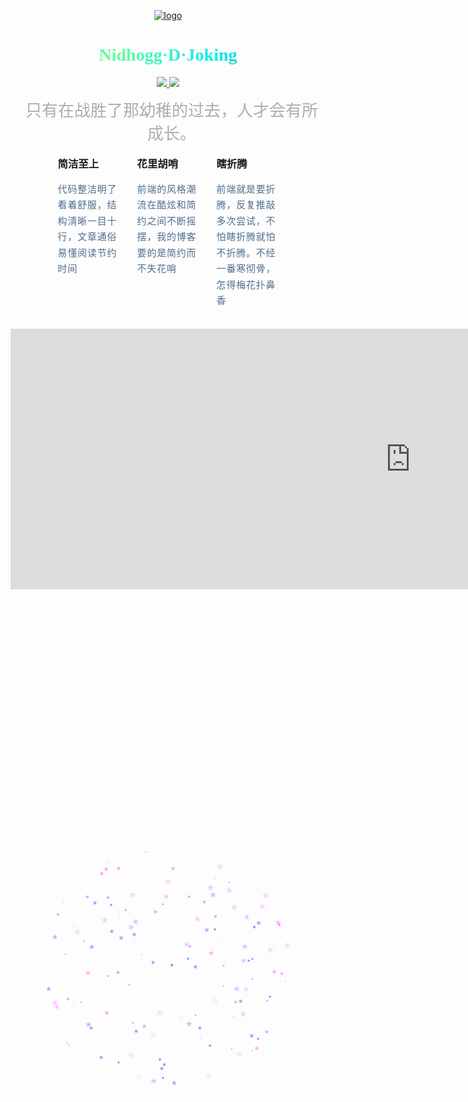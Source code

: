<!-- ![logo](static/png/inori.jpg ':size=100x100') -->

<p align="center">
  <a href="https://github.com/NidhoggDJoking" target="_blank">
    <img width="190" src="https://nidhoggdjoking.gitee.io/storage/common/img/joker.jpg" alt="logo">
  </a>
</p>

<h1 style="background: linear-gradient(145deg, #00bcff,#6fff96,#00e7f3,#ff7600);
    -webkit-background-clip: text;
    color: transparent;font-family: 'Comic Sans MS', cursive;" align="center">Nidhogg·D·Joking</h1>

<p align="center">
  <a href="https://docsify.js.org" target="_blank">
    <img src="https://img.shields.io/badge/docsify-4.11.3-brightgreen">
  </a>
    <a href="https://www.npmjs.com/package/docsify" target="_blank">
    <img src="https://img.shields.io/badge/npm-v6.13.4-blue">
  </a>
</p>

<!-- <div style="display:flex;justify-content: space-around;">
  <img class="pay" src="static/png/alipay.jpg" width="180px" height="260px">
  <img class="pay" src="static/png/wxpay.png" width="180px" height="260px">
</div> -->
<div class="cover">
  <img class="pay" src="static/png/alipay.jpg" width="180px" height="260px">
</div>

<div class="ball">
        <div class="star"></div>
        <div class="star"></div>
        <div class="star"></div>
        <div class="star"></div>
        <div class="star"></div>
        <div class="star"></div>
        <div class="star"></div>
        <div class="star"></div>
        <div class="star"></div>
        <div class="star"></div>
        <div class="star"></div>
        <div class="star"></div>
        <div class="star"></div>
        <div class="star"></div>
        <div class="star"></div>
        <div class="star"></div>
        <div class="star"></div>
        <div class="star"></div>
        <div class="star"></div>
        <div class="star"></div>
        <div class="star"></div>
        <div class="star"></div>
        <div class="star"></div>
        <div class="star"></div>
        <div class="star"></div>
        <div class="star"></div>
        <div class="star"></div>
        <div class="star"></div>
        <div class="star"></div>
        <div class="star"></div>
        <div class="star"></div>
        <div class="star"></div>
        <div class="star"></div>
        <div class="star"></div>
        <div class="star"></div>
        <div class="star"></div>
        <div class="star"></div>
        <div class="star"></div>
        <div class="star"></div>
        <div class="star"></div>
        <div class="star"></div>
        <div class="star"></div>
        <div class="star"></div>
        <div class="star"></div>
        <div class="star"></div>
        <div class="star"></div>
        <div class="star"></div>
        <div class="star"></div>
        <div class="star"></div>
        <div class="star"></div>
        <div class="star"></div>
        <div class="star"></div>
        <div class="star"></div>
        <div class="star"></div>
        <div class="star"></div>
        <div class="star"></div>
        <div class="star"></div>
        <div class="star"></div>
        <div class="star"></div>
        <div class="star"></div>
        <div class="star"></div>
        <div class="star"></div>
        <div class="star"></div>
        <div class="star"></div>
        <div class="star"></div>
        <div class="star"></div>
        <div class="star"></div>
        <div class="star"></div>
        <div class="star"></div>
        <div class="star"></div>
        <div class="star"></div>
        <div class="star"></div>
        <div class="star"></div>
        <div class="star"></div>
        <div class="star"></div>
        <div class="star"></div>
        <div class="star"></div>
        <div class="star"></div>
        <div class="star"></div>
        <div class="star"></div>
        <div class="star"></div>
        <div class="star"></div>
        <div class="star"></div>
        <div class="star"></div>
        <div class="star"></div>
        <div class="star"></div>
        <div class="star"></div>
        <div class="star"></div>
        <div class="star"></div>
        <div class="star"></div>
        <div class="star"></div>
        <div class="star"></div>
        <div class="star"></div>
        <div class="star"></div>
        <div class="star"></div>
        <div class="star"></div>
        <div class="star"></div>
        <div class="star"></div>
        <div class="star"></div>
        <div class="star"></div>
        <div class="star"></div>
        <div class="star"></div>
        <div class="star"></div>
        <div class="star"></div>
        <div class="star"></div>
        <div class="star"></div>
        <div class="star"></div>
        <div class="star"></div>
        <div class="star"></div>
        <div class="star"></div>
        <div class="star"></div>
        <div class="star"></div>
        <div class="star"></div>
        <div class="star"></div>
        <div class="star"></div>
        <div class="star"></div>
        <div class="star"></div>
        <div class="star"></div>
        <div class="star"></div>
        <div class="star"></div>
        <div class="star"></div>
        <div class="star"></div>
        <div class="star"></div>
        <div class="star"></div>
        <div class="star"></div>
        <div class="star"></div>
        <div class="star"></div>
        <div class="star"></div>
        <div class="star"></div>
        <div class="star"></div>
        <div class="star"></div>
        <div class="star"></div>
        <div class="star"></div>
        <div class="star"></div>
        <div class="star"></div>
        <div class="star"></div>
        <div class="star"></div>
        <div class="star"></div>
        <div class="star"></div>
        <div class="star"></div>
        <div class="star"></div>
        <div class="star"></div>
        <div class="star"></div>
        <div class="star"></div>
        <div class="star"></div>
        <div class="star"></div>
        <div class="star"></div>
        <div class="star"></div>
        <div class="star"></div>
        <div class="star"></div>
        <div class="star"></div>
        <div class="star"></div>
        <div class="star"></div>
        <div class="star"></div>
        <div class="star"></div>
        <div class="star"></div>
        <div class="star"></div>
        <div class="star"></div>
        <div class="star"></div>
        <div class="star"></div>
        <div class="star"></div>
        <div class="star"></div>
        <div class="star"></div>
        <div class="star"></div>
        <div class="star"></div>
        <div class="star"></div>
        <div class="star"></div>
        <div class="star"></div>
        <div class="star"></div>
        <div class="star"></div>
        <div class="star"></div>
        <div class="star"></div>
        <div class="star"></div>
        <div class="star"></div>
        <div class="star"></div>
        <div class="star"></div>
        <div class="star"></div>
        <div class="star"></div>
        <div class="star"></div>
        <div class="star"></div>
        <div class="star"></div>
        <div class="star"></div>
        <div class="star"></div>
        <div class="star"></div>
        <div class="star"></div>
        <div class="star"></div>
        <div class="star"></div>
        <div class="star"></div>
        <div class="star"></div>
        <div class="star"></div>
        <div class="star"></div>
        <div class="star"></div>
        <div class="star"></div>
        <div class="star"></div>
        <div class="star"></div>
        <div class="star"></div>
        <div class="star"></div>
        <div class="star"></div>
        <div class="star"></div>
        <div class="star"></div>
</div>

<!-- #### Nidhogg家族起源1733年7月13日的瑞士 -->

<div class="alone">
    只有在战胜了那幼稚的过去，人才会有所成长。
</div>

<!-- <hr> -->

<div class="table-nav">
    <div>
        <h3>简洁至上</h3>
        <p>代码整洁明了看着舒服，结构清晰一目十行，文章通俗易懂阅读节约时间</p>
    </div>
    <div>
        <h3>花里胡哨</h3>
        <p>前端的风格潮流在酷炫和简约之间不断摇摆，我的博客要的是简约而不失花哨</p>
    </div>
    <div>
        <h3>瞎折腾</h3>
        <p>前端就是要折腾，反复推敲多次尝试，不怕瞎折腾就怕不折腾。不经一番寒彻骨，怎得梅花扑鼻香</p>
    </div>
</div>

<br>

<div class="top-pre">

```bash

###  安装：

npm i docsify-cli -g

### 初始化：

docsify init ./docs

### 运行：

docsify serve docs

```
</div>

<iframe class="foot-pre"
  src="https://carbon.now.sh/embed?bg=rgba(255%2C255%2C255%2C0)&t=monokai&wt=none&l=application%2Fx-sh&ds=true&dsyoff=4px&dsblur=31px&wc=true&wa=false&pv=56px&ph=56px&ln=false&fl=1&fm=Hack&fs=15px&lh=142%25&si=false&es=4x&wm=false&code=%2523%2523%2523%2520%2520%25E5%25AE%2589%25E8%25A3%2585%25EF%25BC%259A%250A%250Anpm%2520i%2520docsify-cli%2520-g%250A%250A%2523%2523%2523%2520%25E5%2588%259D%25E5%25A7%258B%25E5%258C%2596%25EF%25BC%259A%250A%250Adocsify%2520init%2520.%252Fdocs%250A%250A%2523%2523%2523%2520%25E8%25BF%2590%25E8%25A1%258C%25EF%25BC%259A%250A%250Adocsify%2520serve%2520docs"
  style="width: 1280px; height: 417px; border:0; transform: scale(1); overflow:hidden;"
  sandbox="allow-scripts allow-same-origin">
</iframe>

<style>
          @import url('static/css/vueCode.css');
          body {
            /* background:linear-gradient(120deg,#ffffff,#fbf4fa); */
          }
          .pay{
              /* border: 1px solid #22a5ab; */
          }
          .cover {
              position: fixed;
              display: none;
              align-items: center;
              top: 0;
              right: 0;
              bottom: 0;
              left: 0;
              overflow: auto;
              margin: 0;
              height: 100%;
              width: 100%;
              background-color: #5050502e;
              z-index: 1000;
              text-align: center;
        }
        .cover >img{
              position:absolute;
              top:50%;
              /* left:calc(50% + 150px); */
              left:50%;
              transform: translate(-50%,-50%);
        }
        .ball {
              position: absolute;
              top: calc(50% - 450px);
              left: calc(50% - 50px);
              width: 100px;
              height: 100px;
              -webkit-clip-path: circle(200px at center);
              clip-path: circle(200px at center);
        }
        
        .star {
            position: absolute;
            top: 50%;
            left: 50%;
            width: 14px;
            height: 14px;
            background: #fff;
            -webkit-clip-path: polygon(50% 0%, 61% 35%, 98% 35%, 68% 57%, 79% 91%, 50% 70%, 21% 91%, 32% 57%, 2% 35%, 39% 35%);
            clip-path: polygon(50% 0%, 61% 35%, 98% 35%, 68% 57%, 79% 91%, 50% 70%, 21% 91%, 32% 57%, 2% 35%, 39% 35%);
            -webkit-animation: bling 6000ms linear infinite;
            animation: bling 6000ms linear infinite;
        }
        
        .star:nth-child(1) {
            top: calc(50% - -2px);
            left: calc(50% - -90px);
            -webkit-animation-delay: -3632ms;
            animation-delay: -3632ms;
        }
        
        .star:nth-child(2) {
            top: calc(50% - -136px);
            left: calc(50% - 155px);
            -webkit-animation-delay: -1046ms;
            animation-delay: -1046ms;
        }
        
        .star:nth-child(3) {
            top: calc(50% - 167px);
            left: calc(50% - 15px);
            -webkit-animation-delay: -3030ms;
            animation-delay: -3030ms;
        }
        
        .star:nth-child(4) {
            top: calc(50% - 87px);
            left: calc(50% - -128px);
            -webkit-animation-delay: -2868ms;
            animation-delay: -2868ms;
        }
        
        .star:nth-child(5) {
            top: calc(50% - -66px);
            left: calc(50% - 168px);
            -webkit-animation-delay: -1338ms;
            animation-delay: -1338ms;
        }
        
        .star:nth-child(6) {
            top: calc(50% - -144px);
            left: calc(50% - -45px);
            -webkit-animation-delay: -4263ms;
            animation-delay: -4263ms;
        }
        
        .star:nth-child(7) {
            top: calc(50% - -16px);
            left: calc(50% - 38px);
            -webkit-animation-delay: -3489ms;
            animation-delay: -3489ms;
        }
        
        .star:nth-child(8) {
            top: calc(50% - -185px);
            left: calc(50% - -135px);
            -webkit-animation-delay: -5754ms;
            animation-delay: -5754ms;
        }
        
        .star:nth-child(9) {
            top: calc(50% - -77px);
            left: calc(50% - 69px);
            -webkit-animation-delay: -4581ms;
            animation-delay: -4581ms;
        }
        
        .star:nth-child(10) {
            top: calc(50% - 128px);
            left: calc(50% - 161px);
            -webkit-animation-delay: -4444ms;
            animation-delay: -4444ms;
        }
        
        .star:nth-child(11) {
            top: calc(50% - 182px);
            left: calc(50% - -65px);
            -webkit-animation-delay: -1471ms;
            animation-delay: -1471ms;
        }
        
        .star:nth-child(12) {
            top: calc(50% - 91px);
            left: calc(50% - -25px);
            -webkit-animation-delay: -2771ms;
            animation-delay: -2771ms;
        }
        
        .star:nth-child(13) {
            top: calc(50% - 32px);
            left: calc(50% - -156px);
            -webkit-animation-delay: -2720ms;
            animation-delay: -2720ms;
        }
        
        .star:nth-child(14) {
            top: calc(50% - 46px);
            left: calc(50% - 175px);
            -webkit-animation-delay: -4901ms;
            animation-delay: -4901ms;
        }
        
        .star:nth-child(15) {
            top: calc(50% - 92px);
            left: calc(50% - -116px);
            -webkit-animation-delay: -1342ms;
            animation-delay: -1342ms;
        }
        
        .star:nth-child(16) {
            top: calc(50% - -72px);
            left: calc(50% - -144px);
            -webkit-animation-delay: -1773ms;
            animation-delay: -1773ms;
        }
        
        .star:nth-child(17) {
            top: calc(50% - -169px);
            left: calc(50% - -95px);
            -webkit-animation-delay: -4378ms;
            animation-delay: -4378ms;
        }
        
        .star:nth-child(18) {
            top: calc(50% - -173px);
            left: calc(50% - -12px);
            -webkit-animation-delay: -3569ms;
            animation-delay: -3569ms;
        }
        
        .star:nth-child(19) {
            top: calc(50% - -144px);
            left: calc(50% - -58px);
            -webkit-animation-delay: -941ms;
            animation-delay: -941ms;
        }
        
        .star:nth-child(20) {
            top: calc(50% - 65px);
            left: calc(50% - -144px);
            -webkit-animation-delay: -218ms;
            animation-delay: -218ms;
        }
        
        .star:nth-child(21) {
            top: calc(50% - 154px);
            left: calc(50% - -138px);
            -webkit-animation-delay: -1936ms;
            animation-delay: -1936ms;
        }
        
        .star:nth-child(22) {
            top: calc(50% - -159px);
            left: calc(50% - -107px);
            -webkit-animation-delay: -399ms;
            animation-delay: -399ms;
        }
        
        .star:nth-child(23) {
            top: calc(50% - -23px);
            left: calc(50% - 171px);
            -webkit-animation-delay: -4477ms;
            animation-delay: -4477ms;
        }
        
        .star:nth-child(24) {
            top: calc(50% - -168px);
            left: calc(50% - -107px);
            -webkit-animation-delay: -3210ms;
            animation-delay: -3210ms;
        }
        
        .star:nth-child(25) {
            top: calc(50% - -58px);
            left: calc(50% - 114px);
            -webkit-animation-delay: -2304ms;
            animation-delay: -2304ms;
        }
        
        .star:nth-child(26) {
            top: calc(50% - 72px);
            left: calc(50% - -184px);
            -webkit-animation-delay: -1035ms;
            animation-delay: -1035ms;
        }
        
        .star:nth-child(27) {
            top: calc(50% - 181px);
            left: calc(50% - -61px);
            -webkit-animation-delay: -1254ms;
            animation-delay: -1254ms;
        }
        
        .star:nth-child(28) {
            top: calc(50% - -37px);
            left: calc(50% - -114px);
            -webkit-animation-delay: -5945ms;
            animation-delay: -5945ms;
        }
        
        .star:nth-child(29) {
            top: calc(50% - 152px);
            left: calc(50% - -97px);
            -webkit-animation-delay: -3516ms;
            animation-delay: -3516ms;
        }
        
        .star:nth-child(30) {
            top: calc(50% - -177px);
            left: calc(50% - -109px);
            -webkit-animation-delay: -2581ms;
            animation-delay: -2581ms;
        }
        
        .star:nth-child(31) {
            top: calc(50% - 190px);
            left: calc(50% - -68px);
            -webkit-animation-delay: -3331ms;
            animation-delay: -3331ms;
        }
        
        .star:nth-child(32) {
            top: calc(50% - 189px);
            left: calc(50% - 124px);
            -webkit-animation-delay: -2145ms;
            animation-delay: -2145ms;
        }
        
        .star:nth-child(33) {
            top: calc(50% - 172px);
            left: calc(50% - -59px);
            -webkit-animation-delay: -3662ms;
            animation-delay: -3662ms;
        }
        
        .star:nth-child(34) {
            top: calc(50% - -154px);
            left: calc(50% - -125px);
            -webkit-animation-delay: -3613ms;
            animation-delay: -3613ms;
        }
        
        .star:nth-child(35) {
            top: calc(50% - 149px);
            left: calc(50% - 43px);
            -webkit-animation-delay: -4333ms;
            animation-delay: -4333ms;
        }
        
        .star:nth-child(36) {
            top: calc(50% - 134px);
            left: calc(50% - 84px);
            -webkit-animation-delay: -3295ms;
            animation-delay: -3295ms;
        }
        
        .star:nth-child(37) {
            top: calc(50% - 199px);
            left: calc(50% - 105px);
            -webkit-animation-delay: -929ms;
            animation-delay: -929ms;
        }
        
        .star:nth-child(38) {
            top: calc(50% - -65px);
            left: calc(50% - 20px);
            -webkit-animation-delay: -2593ms;
            animation-delay: -2593ms;
        }
        
        .star:nth-child(39) {
            top: calc(50% - -163px);
            left: calc(50% - -182px);
            -webkit-animation-delay: -2906ms;
            animation-delay: -2906ms;
        }
        
        .star:nth-child(40) {
            top: calc(50% - -122px);
            left: calc(50% - 30px);
            -webkit-animation-delay: -1358ms;
            animation-delay: -1358ms;
        }
        
        .star:nth-child(41) {
            top: calc(50% - 62px);
            left: calc(50% - -99px);
            -webkit-animation-delay: -189ms;
            animation-delay: -189ms;
        }
        
        .star:nth-child(42) {
            top: calc(50% - 18px);
            left: calc(50% - -69px);
            -webkit-animation-delay: -5152ms;
            animation-delay: -5152ms;
        }
        
        .star:nth-child(43) {
            top: calc(50% - -12px);
            left: calc(50% - 49px);
            -webkit-animation-delay: -4272ms;
            animation-delay: -4272ms;
        }
        
        .star:nth-child(44) {
            top: calc(50% - -35px);
            left: calc(50% - 173px);
            -webkit-animation-delay: -2068ms;
            animation-delay: -2068ms;
        }
        
        .star:nth-child(45) {
            top: calc(50% - 180px);
            left: calc(50% - 98px);
            -webkit-animation-delay: -2673ms;
            animation-delay: -2673ms;
        }
        
        .star:nth-child(46) {
            top: calc(50% - -103px);
            left: calc(50% - -3px);
            -webkit-animation-delay: -1889ms;
            animation-delay: -1889ms;
        }
        
        .star:nth-child(47) {
            top: calc(50% - -138px);
            left: calc(50% - 91px);
            -webkit-animation-delay: -2492ms;
            animation-delay: -2492ms;
        }
        
        .star:nth-child(48) {
            top: calc(50% - 51px);
            left: calc(50% - 103px);
            -webkit-animation-delay: -3048ms;
            animation-delay: -3048ms;
        }
        
        .star:nth-child(49) {
            top: calc(50% - -104px);
            left: calc(50% - 20px);
            -webkit-animation-delay: -234ms;
            animation-delay: -234ms;
        }
        
        .star:nth-child(50) {
            top: calc(50% - -126px);
            left: calc(50% - -37px);
            -webkit-animation-delay: -4585ms;
            animation-delay: -4585ms;
        }
        
        .star:nth-child(51) {
            top: calc(50% - 87px);
            left: calc(50% - -37px);
            -webkit-animation-delay: -2195ms;
            animation-delay: -2195ms;
        }
        
        .star:nth-child(52) {
            top: calc(50% - 102px);
            left: calc(50% - 7px);
            -webkit-animation-delay: -167ms;
            animation-delay: -167ms;
        }
        
        .star:nth-child(53) {
            top: calc(50% - 71px);
            left: calc(50% - 87px);
            -webkit-animation-delay: -2715ms;
            animation-delay: -2715ms;
        }
        
        .star:nth-child(54) {
            top: calc(50% - 48px);
            left: calc(50% - 151px);
            -webkit-animation-delay: -786ms;
            animation-delay: -786ms;
        }
        
        .star:nth-child(55) {
            top: calc(50% - -79px);
            left: calc(50% - -55px);
            -webkit-animation-delay: -3856ms;
            animation-delay: -3856ms;
        }
        
        .star:nth-child(56) {
            top: calc(50% - 24px);
            left: calc(50% - 152px);
            -webkit-animation-delay: -215ms;
            animation-delay: -215ms;
        }
        
        .star:nth-child(57) {
            top: calc(50% - 75px);
            left: calc(50% - -149px);
            -webkit-animation-delay: -101ms;
            animation-delay: -101ms;
        }
        
        .star:nth-child(58) {
            top: calc(50% - 94px);
            left: calc(50% - 31px);
            -webkit-animation-delay: -2331ms;
            animation-delay: -2331ms;
        }
        
        .star:nth-child(59) {
            top: calc(50% - 56px);
            left: calc(50% - 57px);
            -webkit-animation-delay: -804ms;
            animation-delay: -804ms;
        }
        
        .star:nth-child(60) {
            top: calc(50% - -76px);
            left: calc(50% - -126px);
            -webkit-animation-delay: -2359ms;
            animation-delay: -2359ms;
        }
        
        .star:nth-child(61) {
            top: calc(50% - -6px);
            left: calc(50% - 141px);
            -webkit-animation-delay: -4577ms;
            animation-delay: -4577ms;
        }
        
        .star:nth-child(62) {
            top: calc(50% - 37px);
            left: calc(50% - -185px);
            -webkit-animation-delay: -208ms;
            animation-delay: -208ms;
        }
        
        .star:nth-child(63) {
            top: calc(50% - -131px);
            left: calc(50% - 105px);
            -webkit-animation-delay: -5661ms;
            animation-delay: -5661ms;
        }
        
        .star:nth-child(64) {
            top: calc(50% - 83px);
            left: calc(50% - 64px);
            -webkit-animation-delay: -208ms;
            animation-delay: -208ms;
        }
        
        .star:nth-child(65) {
            top: calc(50% - -195px);
            left: calc(50% - 148px);
            -webkit-animation-delay: -3202ms;
            animation-delay: -3202ms;
        }
        
        .star:nth-child(66) {
            top: calc(50% - -117px);
            left: calc(50% - -101px);
            -webkit-animation-delay: -4989ms;
            animation-delay: -4989ms;
        }
        
        .star:nth-child(67) {
            top: calc(50% - 49px);
            left: calc(50% - 198px);
            -webkit-animation-delay: -1970ms;
            animation-delay: -1970ms;
        }
        
        .star:nth-child(68) {
            top: calc(50% - 114px);
            left: calc(50% - 129px);
            -webkit-animation-delay: -1860ms;
            animation-delay: -1860ms;
        }
        
        .star:nth-child(69) {
            top: calc(50% - 82px);
            left: calc(50% - -155px);
            -webkit-animation-delay: -3254ms;
            animation-delay: -3254ms;
        }
        
        .star:nth-child(70) {
            top: calc(50% - 135px);
            left: calc(50% - -193px);
            -webkit-animation-delay: -4693ms;
            animation-delay: -4693ms;
        }
        
        .star:nth-child(71) {
            top: calc(50% - -187px);
            left: calc(50% - 70px);
            -webkit-animation-delay: -4012ms;
            animation-delay: -4012ms;
        }
        
        .star:nth-child(72) {
            top: calc(50% - -29px);
            left: calc(50% - -28px);
            -webkit-animation-delay: -5077ms;
            animation-delay: -5077ms;
        }
        
        .star:nth-child(73) {
            top: calc(50% - -95px);
            left: calc(50% - 188px);
            -webkit-animation-delay: -116ms;
            animation-delay: -116ms;
        }
        
        .star:nth-child(74) {
            top: calc(50% - -15px);
            left: calc(50% - -9px);
            -webkit-animation-delay: -4008ms;
            animation-delay: -4008ms;
        }
        
        .star:nth-child(75) {
            top: calc(50% - -28px);
            left: calc(50% - -132px);
            -webkit-animation-delay: -4030ms;
            animation-delay: -4030ms;
        }
        
        .star:nth-child(76) {
            top: calc(50% - 120px);
            left: calc(50% - 66px);
            -webkit-animation-delay: -1295ms;
            animation-delay: -1295ms;
        }
        
        .star:nth-child(77) {
            top: calc(50% - 199px);
            left: calc(50% - 114px);
            -webkit-animation-delay: -4476ms;
            animation-delay: -4476ms;
        }
        
        .star:nth-child(78) {
            top: calc(50% - -7px);
            left: calc(50% - -121px);
            -webkit-animation-delay: -3677ms;
            animation-delay: -3677ms;
        }
        
        .star:nth-child(79) {
            top: calc(50% - -166px);
            left: calc(50% - -128px);
            -webkit-animation-delay: -4286ms;
            animation-delay: -4286ms;
        }
        
        .star:nth-child(80) {
            top: calc(50% - -108px);
            left: calc(50% - 185px);
            -webkit-animation-delay: -4ms;
            animation-delay: -4ms;
        }
        
        .star:nth-child(81) {
            top: calc(50% - 107px);
            left: calc(50% - -103px);
            -webkit-animation-delay: -4059ms;
            animation-delay: -4059ms;
        }
        
        .star:nth-child(82) {
            top: calc(50% - 182px);
            left: calc(50% - 146px);
            -webkit-animation-delay: -394ms;
            animation-delay: -394ms;
        }
        
        .star:nth-child(83) {
            top: calc(50% - -36px);
            left: calc(50% - -137px);
            -webkit-animation-delay: -2739ms;
            animation-delay: -2739ms;
        }
        
        .star:nth-child(84) {
            top: calc(50% - -110px);
            left: calc(50% - 191px);
            -webkit-animation-delay: -750ms;
            animation-delay: -750ms;
        }
        
        .star:nth-child(85) {
            top: calc(50% - -42px);
            left: calc(50% - -60px);
            -webkit-animation-delay: -2552ms;
            animation-delay: -2552ms;
        }
        
        .star:nth-child(86) {
            top: calc(50% - -66px);
            left: calc(50% - -118px);
            -webkit-animation-delay: -239ms;
            animation-delay: -239ms;
        }
        
        .star:nth-child(87) {
            top: calc(50% - 26px);
            left: calc(50% - -95px);
            -webkit-animation-delay: -3426ms;
            animation-delay: -3426ms;
        }
        
        .star:nth-child(88) {
            top: calc(50% - -128px);
            left: calc(50% - 8px);
            -webkit-animation-delay: -2189ms;
            animation-delay: -2189ms;
        }
        
        .star:nth-child(89) {
            top: calc(50% - -154px);
            left: calc(50% - 45px);
            -webkit-animation-delay: -5599ms;
            animation-delay: -5599ms;
        }
        
        .star:nth-child(90) {
            top: calc(50% - 161px);
            left: calc(50% - 72px);
            -webkit-animation-delay: -182ms;
            animation-delay: -182ms;
        }
        
        .star:nth-child(91) {
            top: calc(50% - 134px);
            left: calc(50% - 59px);
            -webkit-animation-delay: -1378ms;
            animation-delay: -1378ms;
        }
        
        .star:nth-child(92) {
            top: calc(50% - 144px);
            left: calc(50% - 97px);
            -webkit-animation-delay: -2252ms;
            animation-delay: -2252ms;
        }
        
        .star:nth-child(93) {
            top: calc(50% - -70px);
            left: calc(50% - 13px);
            -webkit-animation-delay: -2387ms;
            animation-delay: -2387ms;
        }
        
        .star:nth-child(94) {
            top: calc(50% - -16px);
            left: calc(50% - 58px);
            -webkit-animation-delay: -2179ms;
            animation-delay: -2179ms;
        }
        
        .star:nth-child(95) {
            top: calc(50% - 88px);
            left: calc(50% - 189px);
            -webkit-animation-delay: -387ms;
            animation-delay: -387ms;
        }
        
        .star:nth-child(96) {
            top: calc(50% - -169px);
            left: calc(50% - -65px);
            -webkit-animation-delay: -1729ms;
            animation-delay: -1729ms;
        }
        
        .star:nth-child(97) {
            top: calc(50% - 193px);
            left: calc(50% - 94px);
            -webkit-animation-delay: -5145ms;
            animation-delay: -5145ms;
        }
        
        .star:nth-child(98) {
            top: calc(50% - 186px);
            left: calc(50% - 85px);
            -webkit-animation-delay: -4122ms;
            animation-delay: -4122ms;
        }
        
        .star:nth-child(99) {
            top: calc(50% - -176px);
            left: calc(50% - 83px);
            -webkit-animation-delay: -3393ms;
            animation-delay: -3393ms;
        }
        
        .star:nth-child(100) {
            top: calc(50% - -72px);
            left: calc(50% - -193px);
            -webkit-animation-delay: -4192ms;
            animation-delay: -4192ms;
        }
        
        .star:nth-child(101) {
            top: calc(50% - 45px);
            left: calc(50% - -128px);
            -webkit-animation-delay: -3072ms;
            animation-delay: -3072ms;
        }
        
        .star:nth-child(102) {
            top: calc(50% - -81px);
            left: calc(50% - 31px);
            -webkit-animation-delay: -921ms;
            animation-delay: -921ms;
        }
        
        .star:nth-child(103) {
            top: calc(50% - 30px);
            left: calc(50% - -40px);
            -webkit-animation-delay: -5952ms;
            animation-delay: -5952ms;
        }
        
        .star:nth-child(104) {
            top: calc(50% - 170px);
            left: calc(50% - 118px);
            -webkit-animation-delay: -5050ms;
            animation-delay: -5050ms;
        }
        
        .star:nth-child(105) {
            top: calc(50% - 168px);
            left: calc(50% - -28px);
            -webkit-animation-delay: -5795ms;
            animation-delay: -5795ms;
        }
        
        .star:nth-child(106) {
            top: calc(50% - 20px);
            left: calc(50% - -169px);
            -webkit-animation-delay: -5843ms;
            animation-delay: -5843ms;
        }
        
        .star:nth-child(107) {
            top: calc(50% - -32px);
            left: calc(50% - -62px);
            -webkit-animation-delay: -5774ms;
            animation-delay: -5774ms;
        }
        
        .star:nth-child(108) {
            top: calc(50% - 84px);
            left: calc(50% - 62px);
            -webkit-animation-delay: -3829ms;
            animation-delay: -3829ms;
        }
        
        .star:nth-child(109) {
            top: calc(50% - -26px);
            left: calc(50% - -127px);
            -webkit-animation-delay: -1961ms;
            animation-delay: -1961ms;
        }
        
        .star:nth-child(110) {
            top: calc(50% - 49px);
            left: calc(50% - 136px);
            -webkit-animation-delay: -5194ms;
            animation-delay: -5194ms;
        }
        
        .star:nth-child(111) {
            top: calc(50% - -165px);
            left: calc(50% - 158px);
            -webkit-animation-delay: -2244ms;
            animation-delay: -2244ms;
        }
        
        .star:nth-child(112) {
            top: calc(50% - 148px);
            left: calc(50% - -153px);
            -webkit-animation-delay: -979ms;
            animation-delay: -979ms;
        }
        
        .star:nth-child(113) {
            top: calc(50% - 160px);
            left: calc(50% - 75px);
            -webkit-animation-delay: -2984ms;
            animation-delay: -2984ms;
        }
        
        .star:nth-child(114) {
            top: calc(50% - 138px);
            left: calc(50% - -68px);
            -webkit-animation-delay: -2771ms;
            animation-delay: -2771ms;
        }
        
        .star:nth-child(115) {
            top: calc(50% - 33px);
            left: calc(50% - -119px);
            -webkit-animation-delay: -5950ms;
            animation-delay: -5950ms;
        }
        
        .star:nth-child(116) {
            top: calc(50% - -164px);
            left: calc(50% - 24px);
            -webkit-animation-delay: -2584ms;
            animation-delay: -2584ms;
        }
        
        .star:nth-child(117) {
            top: calc(50% - 91px);
            left: calc(50% - -122px);
            -webkit-animation-delay: -2670ms;
            animation-delay: -2670ms;
        }
        
        .star:nth-child(118) {
            top: calc(50% - 95px);
            left: calc(50% - -1px);
            -webkit-animation-delay: -5134ms;
            animation-delay: -5134ms;
        }
        
        .star:nth-child(119) {
            top: calc(50% - -23px);
            left: calc(50% - 63px);
            -webkit-animation-delay: -3037ms;
            animation-delay: -3037ms;
        }
        
        .star:nth-child(120) {
            top: calc(50% - 148px);
            left: calc(50% - 110px);
            -webkit-animation-delay: -4091ms;
            animation-delay: -4091ms;
        }
        
        .star:nth-child(121) {
            top: calc(50% - 200px);
            left: calc(50% - -76px);
            -webkit-animation-delay: -1061ms;
            animation-delay: -1061ms;
        }
        
        .star:nth-child(122) {
            top: calc(50% - -87px);
            left: calc(50% - -14px);
            -webkit-animation-delay: -554ms;
            animation-delay: -554ms;
        }
        
        .star:nth-child(123) {
            top: calc(50% - -104px);
            left: calc(50% - 66px);
            -webkit-animation-delay: -1024ms;
            animation-delay: -1024ms;
        }
        
        .star:nth-child(124) {
            top: calc(50% - 64px);
            left: calc(50% - 10px);
            -webkit-animation-delay: -5906ms;
            animation-delay: -5906ms;
        }
        
        .star:nth-child(125) {
            top: calc(50% - -23px);
            left: calc(50% - 134px);
            -webkit-animation-delay: -1521ms;
            animation-delay: -1521ms;
        }
        
        .star:nth-child(126) {
            top: calc(50% - -113px);
            left: calc(50% - 167px);
            -webkit-animation-delay: -5043ms;
            animation-delay: -5043ms;
        }
        
        .star:nth-child(127) {
            top: calc(50% - -7px);
            left: calc(50% - -85px);
            -webkit-animation-delay: -3691ms;
            animation-delay: -3691ms;
        }
        
        .star:nth-child(128) {
            top: calc(50% - 142px);
            left: calc(50% - 197px);
            -webkit-animation-delay: -978ms;
            animation-delay: -978ms;
        }
        
        .star:nth-child(129) {
            top: calc(50% - -81px);
            left: calc(50% - 158px);
            -webkit-animation-delay: -4181ms;
            animation-delay: -4181ms;
        }
        
        .star:nth-child(130) {
            top: calc(50% - 32px);
            left: calc(50% - -109px);
            -webkit-animation-delay: -2179ms;
            animation-delay: -2179ms;
        }
        
        .star:nth-child(131) {
            top: calc(50% - 25px);
            left: calc(50% - 27px);
            -webkit-animation-delay: -5270ms;
            animation-delay: -5270ms;
        }
        
        .star:nth-child(132) {
            top: calc(50% - -76px);
            left: calc(50% - 17px);
            -webkit-animation-delay: -2146ms;
            animation-delay: -2146ms;
        }
        
        .star:nth-child(133) {
            top: calc(50% - 146px);
            left: calc(50% - -122px);
            -webkit-animation-delay: -5307ms;
            animation-delay: -5307ms;
        }
        
        .star:nth-child(134) {
            top: calc(50% - -100px);
            left: calc(50% - 15px);
            -webkit-animation-delay: -2782ms;
            animation-delay: -2782ms;
        }
        
        .star:nth-child(135) {
            top: calc(50% - 75px);
            left: calc(50% - -174px);
            -webkit-animation-delay: -4155ms;
            animation-delay: -4155ms;
        }
        
        .star:nth-child(136) {
            top: calc(50% - -143px);
            left: calc(50% - 121px);
            -webkit-animation-delay: -1538ms;
            animation-delay: -1538ms;
        }
        
        .star:nth-child(137) {
            top: calc(50% - -66px);
            left: calc(50% - -163px);
            -webkit-animation-delay: -5624ms;
            animation-delay: -5624ms;
        }
        
        .star:nth-child(138) {
            top: calc(50% - 129px);
            left: calc(50% - 82px);
            -webkit-animation-delay: -1881ms;
            animation-delay: -1881ms;
        }
        
        .star:nth-child(139) {
            top: calc(50% - -130px);
            left: calc(50% - -86px);
            -webkit-animation-delay: -2594ms;
            animation-delay: -2594ms;
        }
        
        .star:nth-child(140) {
            top: calc(50% - -44px);
            left: calc(50% - -82px);
            -webkit-animation-delay: -4536ms;
            animation-delay: -4536ms;
        }
        
        .star:nth-child(141) {
            top: calc(50% - 97px);
            left: calc(50% - 86px);
            -webkit-animation-delay: -5510ms;
            animation-delay: -5510ms;
        }
        
        .star:nth-child(142) {
            top: calc(50% - -26px);
            left: calc(50% - -113px);
            -webkit-animation-delay: -1185ms;
            animation-delay: -1185ms;
        }
        
        .star:nth-child(143) {
            top: calc(50% - 27px);
            left: calc(50% - -196px);
            -webkit-animation-delay: -34ms;
            animation-delay: -34ms;
        }
        
        .star:nth-child(144) {
            top: calc(50% - 104px);
            left: calc(50% - -199px);
            -webkit-animation-delay: -1836ms;
            animation-delay: -1836ms;
        }
        
        .star:nth-child(145) {
            top: calc(50% - 121px);
            left: calc(50% - 127px);
            -webkit-animation-delay: -4149ms;
            animation-delay: -4149ms;
        }
        
        .star:nth-child(146) {
            top: calc(50% - 9px);
            left: calc(50% - -152px);
            -webkit-animation-delay: -3090ms;
            animation-delay: -3090ms;
        }
        
        .star:nth-child(147) {
            top: calc(50% - -109px);
            left: calc(50% - 158px);
            -webkit-animation-delay: -1609ms;
            animation-delay: -1609ms;
        }
        
        .star:nth-child(148) {
            top: calc(50% - -184px);
            left: calc(50% - 24px);
            -webkit-animation-delay: -1956ms;
            animation-delay: -1956ms;
        }
        
        .star:nth-child(149) {
            top: calc(50% - -191px);
            left: calc(50% - -188px);
            -webkit-animation-delay: -3372ms;
            animation-delay: -3372ms;
        }
        
        .star:nth-child(150) {
            top: calc(50% - 150px);
            left: calc(50% - -131px);
            -webkit-animation-delay: -2407ms;
            animation-delay: -2407ms;
        }
        
        .star:nth-child(151) {
            top: calc(50% - 160px);
            left: calc(50% - 93px);
            -webkit-animation-delay: -3779ms;
            animation-delay: -3779ms;
        }
        
        .star:nth-child(152) {
            top: calc(50% - 121px);
            left: calc(50% - 188px);
            -webkit-animation-delay: -1601ms;
            animation-delay: -1601ms;
        }
        
        .star:nth-child(153) {
            top: calc(50% - 87px);
            left: calc(50% - 113px);
            -webkit-animation-delay: -5378ms;
            animation-delay: -5378ms;
        }
        
        .star:nth-child(154) {
            top: calc(50% - -66px);
            left: calc(50% - 135px);
            -webkit-animation-delay: -5701ms;
            animation-delay: -5701ms;
        }
        
        .star:nth-child(155) {
            top: calc(50% - -66px);
            left: calc(50% - -69px);
            -webkit-animation-delay: -482ms;
            animation-delay: -482ms;
        }
        
        .star:nth-child(156) {
            top: calc(50% - -4px);
            left: calc(50% - -157px);
            -webkit-animation-delay: -238ms;
            animation-delay: -238ms;
        }
        
        .star:nth-child(157) {
            top: calc(50% - 54px);
            left: calc(50% - -27px);
            -webkit-animation-delay: -4878ms;
            animation-delay: -4878ms;
        }
        
        .star:nth-child(158) {
            top: calc(50% - 26px);
            left: calc(50% - 183px);
            -webkit-animation-delay: -4847ms;
            animation-delay: -4847ms;
        }
        
        .star:nth-child(159) {
            top: calc(50% - -150px);
            left: calc(50% - -23px);
            -webkit-animation-delay: -2255ms;
            animation-delay: -2255ms;
        }
        
        .star:nth-child(160) {
            top: calc(50% - 137px);
            left: calc(50% - 61px);
            -webkit-animation-delay: -2019ms;
            animation-delay: -2019ms;
        }
        
        .star:nth-child(161) {
            top: calc(50% - 93px);
            left: calc(50% - -91px);
            -webkit-animation-delay: -4460ms;
            animation-delay: -4460ms;
        }
        
        .star:nth-child(162) {
            top: calc(50% - 33px);
            left: calc(50% - 108px);
            -webkit-animation-delay: -49ms;
            animation-delay: -49ms;
        }
        
        .star:nth-child(163) {
            top: calc(50% - 194px);
            left: calc(50% - -82px);
            -webkit-animation-delay: -764ms;
            animation-delay: -764ms;
        }
        
        .star:nth-child(164) {
            top: calc(50% - 69px);
            left: calc(50% - -51px);
            -webkit-animation-delay: -698ms;
            animation-delay: -698ms;
        }
        
        .star:nth-child(165) {
            top: calc(50% - 96px);
            left: calc(50% - 106px);
            -webkit-animation-delay: -5527ms;
            animation-delay: -5527ms;
        }
        
        .star:nth-child(166) {
            top: calc(50% - 191px);
            left: calc(50% - 128px);
            -webkit-animation-delay: -5338ms;
            animation-delay: -5338ms;
        }
        
        .star:nth-child(167) {
            top: calc(50% - 191px);
            left: calc(50% - 113px);
            -webkit-animation-delay: -5419ms;
            animation-delay: -5419ms;
        }
        
        .star:nth-child(168) {
            top: calc(50% - 47px);
            left: calc(50% - -80px);
            -webkit-animation-delay: -634ms;
            animation-delay: -634ms;
        }
        
        .star:nth-child(169) {
            top: calc(50% - 134px);
            left: calc(50% - -108px);
            -webkit-animation-delay: -4725ms;
            animation-delay: -4725ms;
        }
        
        .star:nth-child(170) {
            top: calc(50% - -184px);
            left: calc(50% - 53px);
            -webkit-animation-delay: -530ms;
            animation-delay: -530ms;
        }
        
        .star:nth-child(171) {
            top: calc(50% - 190px);
            left: calc(50% - 103px);
            -webkit-animation-delay: -2739ms;
            animation-delay: -2739ms;
        }
        
        .star:nth-child(172) {
            top: calc(50% - -75px);
            left: calc(50% - -82px);
            -webkit-animation-delay: -4509ms;
            animation-delay: -4509ms;
        }
        
        .star:nth-child(173) {
            top: calc(50% - 5px);
            left: calc(50% - -171px);
            -webkit-animation-delay: -5141ms;
            animation-delay: -5141ms;
        }
        
        .star:nth-child(174) {
            top: calc(50% - -70px);
            left: calc(50% - -175px);
            -webkit-animation-delay: -4917ms;
            animation-delay: -4917ms;
        }
        
        .star:nth-child(175) {
            top: calc(50% - 42px);
            left: calc(50% - -51px);
            -webkit-animation-delay: -5049ms;
            animation-delay: -5049ms;
        }
        
        .star:nth-child(176) {
            top: calc(50% - 175px);
            left: calc(50% - 181px);
            -webkit-animation-delay: -863ms;
            animation-delay: -863ms;
        }
        
        .star:nth-child(177) {
            top: calc(50% - 90px);
            left: calc(50% - 157px);
            -webkit-animation-delay: -865ms;
            animation-delay: -865ms;
        }
        
        .star:nth-child(178) {
            top: calc(50% - 163px);
            left: calc(50% - -171px);
            -webkit-animation-delay: -790ms;
            animation-delay: -790ms;
        }
        
        .star:nth-child(179) {
            top: calc(50% - -25px);
            left: calc(50% - -27px);
            -webkit-animation-delay: -1465ms;
            animation-delay: -1465ms;
        }
        
        .star:nth-child(180) {
            top: calc(50% - -27px);
            left: calc(50% - -98px);
            -webkit-animation-delay: -3250ms;
            animation-delay: -3250ms;
        }
        
        .star:nth-child(181) {
            top: calc(50% - -98px);
            left: calc(50% - -197px);
            -webkit-animation-delay: -1923ms;
            animation-delay: -1923ms;
        }
        
        .star:nth-child(182) {
            top: calc(50% - 137px);
            left: calc(50% - -55px);
            -webkit-animation-delay: -1728ms;
            animation-delay: -1728ms;
        }
        
        .star:nth-child(183) {
            top: calc(50% - -77px);
            left: calc(50% - 86px);
            -webkit-animation-delay: -2827ms;
            animation-delay: -2827ms;
        }
        
        .star:nth-child(184) {
            top: calc(50% - -167px);
            left: calc(50% - -151px);
            -webkit-animation-delay: -5230ms;
            animation-delay: -5230ms;
        }
        
        .star:nth-child(185) {
            top: calc(50% - 53px);
            left: calc(50% - -182px);
            -webkit-animation-delay: -340ms;
            animation-delay: -340ms;
        }
        
        .star:nth-child(186) {
            top: calc(50% - -111px);
            left: calc(50% - 148px);
            -webkit-animation-delay: -743ms;
            animation-delay: -743ms;
        }
        
        .star:nth-child(187) {
            top: calc(50% - -100px);
            left: calc(50% - 155px);
            -webkit-animation-delay: -3158ms;
            animation-delay: -3158ms;
        }
        
        .star:nth-child(188) {
            top: calc(50% - 86px);
            left: calc(50% - -23px);
            -webkit-animation-delay: -1196ms;
            animation-delay: -1196ms;
        }
        
        .star:nth-child(189) {
            top: calc(50% - 88px);
            left: calc(50% - 1px);
            -webkit-animation-delay: -2486ms;
            animation-delay: -2486ms;
        }
        
        .star:nth-child(190) {
            top: calc(50% - 26px);
            left: calc(50% - -171px);
            -webkit-animation-delay: -3707ms;
            animation-delay: -3707ms;
        }
        
        .star:nth-child(191) {
            top: calc(50% - 24px);
            left: calc(50% - -103px);
            -webkit-animation-delay: -1336ms;
            animation-delay: -1336ms;
        }
        
        .star:nth-child(192) {
            top: calc(50% - -194px);
            left: calc(50% - 57px);
            -webkit-animation-delay: -3990ms;
            animation-delay: -3990ms;
        }
        
        .star:nth-child(193) {
            top: calc(50% - -177px);
            left: calc(50% - 124px);
            -webkit-animation-delay: -3719ms;
            animation-delay: -3719ms;
        }
        
        .star:nth-child(194) {
            top: calc(50% - 169px);
            left: calc(50% - -91px);
            -webkit-animation-delay: -1149ms;
            animation-delay: -1149ms;
        }
        
        .star:nth-child(195) {
            top: calc(50% - 26px);
            left: calc(50% - -181px);
            -webkit-animation-delay: -3327ms;
            animation-delay: -3327ms;
        }
        
        .star:nth-child(196) {
            top: calc(50% - -11px);
            left: calc(50% - 130px);
            -webkit-animation-delay: -2319ms;
            animation-delay: -2319ms;
        }
        
        .star:nth-child(197) {
            top: calc(50% - -102px);
            left: calc(50% - 146px);
            -webkit-animation-delay: -4520ms;
            animation-delay: -4520ms;
        }
        
        .star:nth-child(198) {
            top: calc(50% - -11px);
            left: calc(50% - -44px);
            -webkit-animation-delay: -2312ms;
            animation-delay: -2312ms;
        }
        
        .star:nth-child(199) {
            top: calc(50% - 191px);
            left: calc(50% - -101px);
            -webkit-animation-delay: -5397ms;
            animation-delay: -5397ms;
        }
        
        .star:nth-child(200) {
            top: calc(50% - -123px);
            left: calc(50% - -13px);
            -webkit-animation-delay: -4097ms;
            animation-delay: -4097ms;
        }
        
        @-webkit-keyframes bling {
            0% {
                -webkit-transform: scale(0) translateY(-300px);
                transform: scale(0) translateY(-300px);
                background: #ff00ff;
            }
            50% {
                -webkit-transform: scale(1) translateY(0);
                transform: scale(1) translateY(0);
                background: #ffffff;
            }
            100% {
                -webkit-transform: scale(0) translateY(300px);
                transform: scale(0) translateY(300px);
                background: #0000ff;
            }
        }
        
        @keyframes bling {
            0% {
                -webkit-transform: scale(0) translateY(-300px);
                transform: scale(0) translateY(-300px);
                background: #ff00ff;
            }
            50% {
                -webkit-transform: scale(1) translateY(0);
                transform: scale(1) translateY(0);
                background: #ffffff;
            }
            100% {
                -webkit-transform: scale(0) translateY(300px);
                transform: scale(0) translateY(300px);
                background: #0000ff;
            }
        }
        
        .bg {
            position: absolute;
            width: 100%;
            height: 100%;
            top:0;
        }
        
        @-webkit-keyframes move {
            0% {
                -webkit-transform: translateY(200px) scale(0);
                transform: translateY(200px) scale(0);
                background: #ff00ff;
            }
            50% {
                -webkit-transform: translateY(0) scale(1);
                transform: translateY(0) scale(1);
                background: #ffffff;
            }
            100% {
                -webkit-transform: translateY(-200px) scale(0);
                transform: translateY(-200px) scale(0);
                background: #0000ff;
            }
        }
        
        @keyframes move {
            0% {
                -webkit-transform: translateY(200px) scale(0);
                transform: translateY(200px) scale(0);
                background: #ff00ff;
            }
            50% {
                -webkit-transform: translateY(0) scale(1);
                transform: translateY(0) scale(1);
                background: #ffffff;
            }
            100% {
                -webkit-transform: translateY(-200px) scale(0);
                transform: translateY(-200px) scale(0);
                background: #0000ff;
            }
        }
        .alone{
                font-family: SentyCandy;
                color: #adadad;
                font-size:26px;
                text-align: center;
                margin-left: 12px;
        }
        .table-nav{
                width:70%;
                margin:0 auto;
                display:flex;
                justify-content: space-between;
        }
        .table-nav>div{
                width:28%;
        }
        .table-nav>div h3{
                font-family:QuTi;
                line-height: 1.25;
                text-align: left;
        }
        .table-nav>div p{
                color: #4e6e8e;
                line-height: 1.7;
                letter-spacing:0.8px;
                font-size:15px;
        }
        pre{
              width:78%;
              margin:0 auto !important;
        }
        .top-pre{
                display:none;
        }
        .foot-pre{
            display:block;
        }
        @media screen and (max-width: 500px) {
            .table-nav{
                width:100%;
            }
            .top-pre{
                display:block;
            }
            .foot-pre{
                display:none;
            }
            pre{
                width:100%;
                overflow: hidden !important;
            }
        }
</style>
<script>
let msg = 'MD运行JS成功'
console.log(`%c ${msg}`, 'font-size: 36px; font-weight: bold; color : #b8f3f8');
</script>